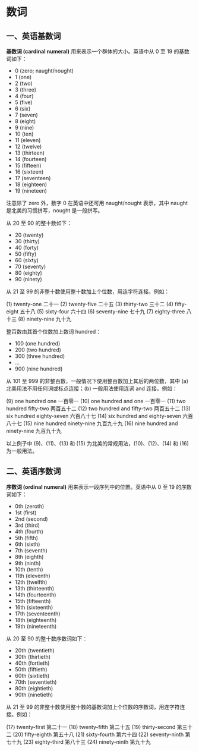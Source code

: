 # 数词

## 一、英语基数词

**基数词 (cardinal numeral)** 用来表示一个群体的大小。英语中从 0 至 19 的基数词如下：

- 0 (zero; naught/nought)
- 1 (one)
- 2 (two)
- 3 (three)
- 4 (four)
- 5 (five)
- 6 (six)
- 7 (seven)
- 8 (eight)
- 9 (nine)
- 10 (ten)
- 11 (eleven)
- 12 (twelve)
- 13 (thirteen)
- 14 (fourteen)
- 15 (fifteen)
- 16 (sixteen)
- 17 (seventeen)
- 18 (eighteen)
- 19 (nineteen)

注意除了 zero 外，数字 0 在英语中还可用 naught/nought 表示，其中 naught 是北美的习惯拼写，nought 是一般拼写。

从 20 至 90 的整十数如下：

- 20 (twenty)
- 30 (thirty)
- 40 (forty)
- 50 (fifty)
- 60 (sixty)
- 70 (seventy)
- 80 (eighty)
- 90 (ninety)

从 21 至 99 的非整十数使用整十数加上个位数，用连字符连接。例如：

(1) twenty-one 二十一
(2) twenty-five 二十五
(3) thirty-two 三十二
(4) fifty-eight 五十八
(5) sixty-four 六十四
(6) seventy-nine 七十九
(7) eighty-three 八十三
(8) ninety-nine 九十九

整百数由其首个位数加上数词 hundred：

- 100 (one hundred)
- 200 (two hundred)
- 300 (three hundred)
- …
- 900 (nine hundred)

从 101 至 999 的非整百数，一般情况下使用整百数加上其后的两位数，其中 (a) 北美用法不用任何词或标点连接；(b) 一般用法使用连词 and 连接。例如：

(9) one hundred one 一百零一
(10) one hundred and one 一百零一
(11) two hundred fifty-two 两百五十二
(12) two hundred and fifty-two 两百五十二
(13) six hundred eighty-seven 六百八十七
(14) six hundred and eighty-seven 六百八十七
(15) nine hundred ninety-nine 九百九十九
(16) nine hundred and ninety-nine 九百九十九

以上例子中 (9)、(11)、(13) 和 (15) 为北美的常规用法，(10)、(12)、(14) 和 (16) 为一般用法。



## 二、英语序数词

**序数词 (ordinal numeral)** 用来表示一段序列中的位置。英语中从 0 至 19 的序数词如下：

- 0th (zeroth)
- 1st (first)
- 2nd (second)
- 3rd (third)
- 4th (fourth)
- 5th (fifth)
- 6th (sixth)
- 7th (seventh)
- 8th (eighth)
- 9th (ninth)
- 10th (tenth)
- 11th (eleventh)
- 12th (twelfth)
- 13th (thirteenth)
- 14th (fourteenth)
- 15th (fifteenth)
- 16th (sixteenth)
- 17th (seventeenth)
- 18th (eighteenth)
- 19th (nineteenth)

从 20 至 90 的整十数序数词如下：

- 20th (twentieth)
- 30th (thirtieth)
- 40th (fortieth)
- 50th (fiftieth)
- 60th (sixtieth)
- 70th (seventieth)
- 80th (eightieth)
- 90th (ninetieth)

从 21 至 99 的非整十数使用整十数的基数词加上个位数的序数词，用连字符连接。例如：

(17) twenty-first 第二十一
(18) twenty-fifth 第二十五
(19) thirty-second 第三十二
(20) fifty-eighth 第五十八
(21) sixty-fourth 第六十四
(22) seventy-ninth 第七十九
(23) eighty-third 第八十三
(24) ninety-ninth 第九十九